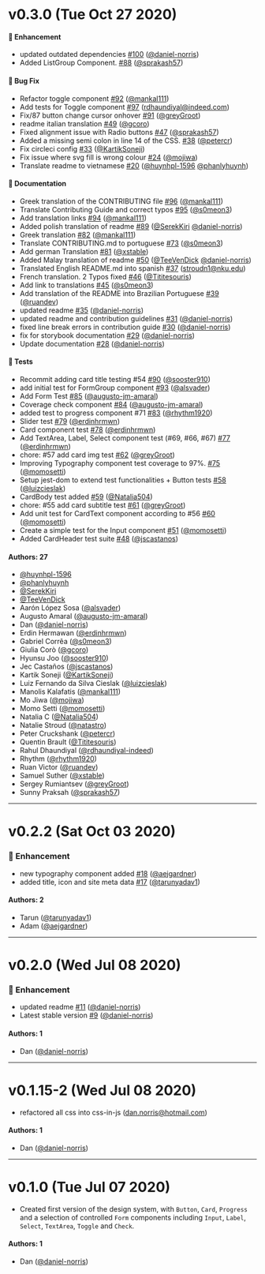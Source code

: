 # v0.3.0 (Tue Oct 27 2020)

#### 🚀 Enhancement

- updated outdated dependencies [#100](https://github.com/daniel-norris/neu_ui/pull/100) ([@daniel-norris](https://github.com/daniel-norris))
- Added ListGroup Component. [#88](https://github.com/daniel-norris/neu_ui/pull/88) ([@sprakash57](https://github.com/sprakash57))

#### 🐛 Bug Fix

- Refactor toggle component [#92](https://github.com/daniel-norris/neu_ui/pull/92) ([@mankal111](https://github.com/mankal111))
- Add tests for Toggle component [#97](https://github.com/daniel-norris/neu_ui/pull/97) (rdhaundiyal@indeed.com)
- Fix/87 button change cursor onhover [#91](https://github.com/daniel-norris/neu_ui/pull/91) ([@greyGroot](https://github.com/greyGroot))
- readme italian translation [#49](https://github.com/daniel-norris/neu_ui/pull/49) ([@gcoro](https://github.com/gcoro))
- Fixed alignment issue with Radio buttons [#47](https://github.com/daniel-norris/neu_ui/pull/47) ([@sprakash57](https://github.com/sprakash57))
- Added a missing semi colon in line 14 of the CSS. [#38](https://github.com/daniel-norris/neu_ui/pull/38) ([@petercr](https://github.com/petercr))
- Fix circleci config [#33](https://github.com/daniel-norris/neu_ui/pull/33) ([@KartikSoneji](https://github.com/KartikSoneji))
- Fix issue where svg fill is wrong colour [#24](https://github.com/daniel-norris/neu_ui/pull/24) ([@mojiwa](https://github.com/mojiwa))
- Translate readme to vietnamese [#20](https://github.com/daniel-norris/neu_ui/pull/20) ([@huynhpl-1596](https://github.com/huynhpl-1596) [@phanlyhuynh](https://github.com/phanlyhuynh))

#### 📝 Documentation

- Greek translation of the CONTRIBUTING file [#96](https://github.com/daniel-norris/neu_ui/pull/96) ([@mankal111](https://github.com/mankal111))
- Translate Contributing Guide and correct typos [#95](https://github.com/daniel-norris/neu_ui/pull/95) ([@s0meon3](https://github.com/s0meon3))
- Add translation links [#94](https://github.com/daniel-norris/neu_ui/pull/94) ([@mankal111](https://github.com/mankal111))
- Added polish translation of readme [#89](https://github.com/daniel-norris/neu_ui/pull/89) ([@SerekKiri](https://github.com/SerekKiri) [@daniel-norris](https://github.com/daniel-norris))
- Greek translation [#82](https://github.com/daniel-norris/neu_ui/pull/82) ([@mankal111](https://github.com/mankal111))
- Translate CONTRIBUTING.md to portuguese [#73](https://github.com/daniel-norris/neu_ui/pull/73) ([@s0meon3](https://github.com/s0meon3))
- Add german Translation [#81](https://github.com/daniel-norris/neu_ui/pull/81) ([@xstable](https://github.com/xstable))
- Added Malay translation of readme [#50](https://github.com/daniel-norris/neu_ui/pull/50) ([@TeeVenDick](https://github.com/TeeVenDick) [@daniel-norris](https://github.com/daniel-norris))
- Translated English README.md into spanish [#37](https://github.com/daniel-norris/neu_ui/pull/37) (stroudn1@nku.edu)
- French translation. 2 Typos fixed [#46](https://github.com/daniel-norris/neu_ui/pull/46) ([@Tititesouris](https://github.com/Tititesouris))
- Add link to translations [#45](https://github.com/daniel-norris/neu_ui/pull/45) ([@s0meon3](https://github.com/s0meon3))
- Add translation of the README into Brazilian Portuguese [#39](https://github.com/daniel-norris/neu_ui/pull/39) ([@ruandev](https://github.com/ruandev))
- updated readme [#35](https://github.com/daniel-norris/neu_ui/pull/35) ([@daniel-norris](https://github.com/daniel-norris))
- updated readme and contribution guidelines [#31](https://github.com/daniel-norris/neu_ui/pull/31) ([@daniel-norris](https://github.com/daniel-norris))
- fixed line break errors in contribution guide [#30](https://github.com/daniel-norris/neu_ui/pull/30) ([@daniel-norris](https://github.com/daniel-norris))
- fix for storybook documentation [#29](https://github.com/daniel-norris/neu_ui/pull/29) ([@daniel-norris](https://github.com/daniel-norris))
- Update documentation [#28](https://github.com/daniel-norris/neu_ui/pull/28) ([@daniel-norris](https://github.com/daniel-norris))

#### 🧪 Tests

- Recommit adding card title testing #54 [#90](https://github.com/daniel-norris/neu_ui/pull/90) ([@sooster910](https://github.com/sooster910))
- add initial test for FormGroup component [#93](https://github.com/daniel-norris/neu_ui/pull/93) ([@alsvader](https://github.com/alsvader))
- Add Form Test [#85](https://github.com/daniel-norris/neu_ui/pull/85) ([@augusto-jm-amaral](https://github.com/augusto-jm-amaral))
- Coverage check component [#84](https://github.com/daniel-norris/neu_ui/pull/84) ([@augusto-jm-amaral](https://github.com/augusto-jm-amaral))
- added test to progress component #71 [#83](https://github.com/daniel-norris/neu_ui/pull/83) ([@rhythm1920](https://github.com/rhythm1920))
- Slider test [#79](https://github.com/daniel-norris/neu_ui/pull/79) ([@erdinhrmwn](https://github.com/erdinhrmwn))
- Card component test [#78](https://github.com/daniel-norris/neu_ui/pull/78) ([@erdinhrmwn](https://github.com/erdinhrmwn))
- Add TextArea, Label, Select component test (#69, #66, #67) [#77](https://github.com/daniel-norris/neu_ui/pull/77) ([@erdinhrmwn](https://github.com/erdinhrmwn))
- chore: #57 add card img test [#62](https://github.com/daniel-norris/neu_ui/pull/62) ([@greyGroot](https://github.com/greyGroot))
- Improving Typography component test coverage to 97%. [#75](https://github.com/daniel-norris/neu_ui/pull/75) ([@momosetti](https://github.com/momosetti))
- Setup jest-dom to extend test functionalities + Button tests [#58](https://github.com/daniel-norris/neu_ui/pull/58) ([@luizcieslak](https://github.com/luizcieslak))
- CardBody test added [#59](https://github.com/daniel-norris/neu_ui/pull/59) ([@Natalia504](https://github.com/Natalia504))
- chore: #55 add card subtitle test [#61](https://github.com/daniel-norris/neu_ui/pull/61) ([@greyGroot](https://github.com/greyGroot))
- Add unit test for CardText component according to #56 [#60](https://github.com/daniel-norris/neu_ui/pull/60) ([@momosetti](https://github.com/momosetti))
- Create a simple test for the Input component [#51](https://github.com/daniel-norris/neu_ui/pull/51) ([@momosetti](https://github.com/momosetti))
- Added CardHeader test suite [#48](https://github.com/daniel-norris/neu_ui/pull/48) ([@jscastanos](https://github.com/jscastanos))

#### Authors: 27

- [@huynhpl-1596](https://github.com/huynhpl-1596)
- [@phanlyhuynh](https://github.com/phanlyhuynh)
- [@SerekKiri](https://github.com/SerekKiri)
- [@TeeVenDick](https://github.com/TeeVenDick)
- Aarón López Sosa ([@alsvader](https://github.com/alsvader))
- Augusto Amaral ([@augusto-jm-amaral](https://github.com/augusto-jm-amaral))
- Dan ([@daniel-norris](https://github.com/daniel-norris))
- Erdin Hermawan ([@erdinhrmwn](https://github.com/erdinhrmwn))
- Gabriel Corrêa ([@s0meon3](https://github.com/s0meon3))
- Giulia Corò ([@gcoro](https://github.com/gcoro))
- Hyunsu Joo ([@sooster910](https://github.com/sooster910))
- Jec Castaños ([@jscastanos](https://github.com/jscastanos))
- Kartik Soneji ([@KartikSoneji](https://github.com/KartikSoneji))
- Luiz Fernando da Silva Cieslak ([@luizcieslak](https://github.com/luizcieslak))
- Manolis Kalafatis ([@mankal111](https://github.com/mankal111))
- Mo Jiwa ([@mojiwa](https://github.com/mojiwa))
- Momo Setti ([@momosetti](https://github.com/momosetti))
- Natalia C ([@Natalia504](https://github.com/Natalia504))
- Natalie Stroud ([@natastro](https://github.com/natastro))
- Peter Cruckshank ([@petercr](https://github.com/petercr))
- Quentin Brault ([@Tititesouris](https://github.com/Tititesouris))
- Rahul Dhaundiyal ([@rdhaundiyal-indeed](https://github.com/rdhaundiyal-indeed))
- Rhythm ([@rhythm1920](https://github.com/rhythm1920))
- Ruan Victor ([@ruandev](https://github.com/ruandev))
- Samuel Suther ([@xstable](https://github.com/xstable))
- Sergey Rumiantsev ([@greyGroot](https://github.com/greyGroot))
- Sunny Praksah ([@sprakash57](https://github.com/sprakash57))

---

# v0.2.2 (Sat Oct 03 2020)

### 🚀 Enhancement

- new typography component added [#18](https://github.com/daniel-norris/neu_ui/pull/18) ([@aejgardner](https://github.com/aejgardner))
- added title, icon and site meta data [#17](https://github.com/daniel-norris/neu_ui/pull/17) ([@tarunyadav1](https://github.com/tarunyadav1))

#### Authors: 2

- Tarun ([@tarunyadav1](https://github.com/tarunyadav1))
- Adam ([@aejgardner](https://github.com/aejgardner))

---

# v0.2.0 (Wed Jul 08 2020)

### 🚀 Enhancement

- updated readme [#11](https://github.com/daniel-norris/neu_ui/pull/11) ([@daniel-norris](https://github.com/daniel-norris))
- Latest stable version [#9](https://github.com/daniel-norris/neu_ui/pull/9) ([@daniel-norris](https://github.com/daniel-norris))

#### Authors: 1

- Dan ([@daniel-norris](https://github.com/daniel-norris))

---


# v0.1.15-2 (Wed Jul 08 2020)

- refactored all css into css-in-js (dan.norris@hotmail.com)

#### Authors: 1

- Dan ([@daniel-norris](https://github.com/daniel-norris))

---

# v0.1.0 (Tue Jul 07 2020)

- Created first version of the design system, with `Button`, `Card`, `Progress` and a selection of controlled `Form` components including `Input`, `Label`, `Select`, `TextArea`, `Toggle` and `Check`.

#### Authors: 1

- Dan ([@daniel-norris](https://github.com/daniel-norris))
